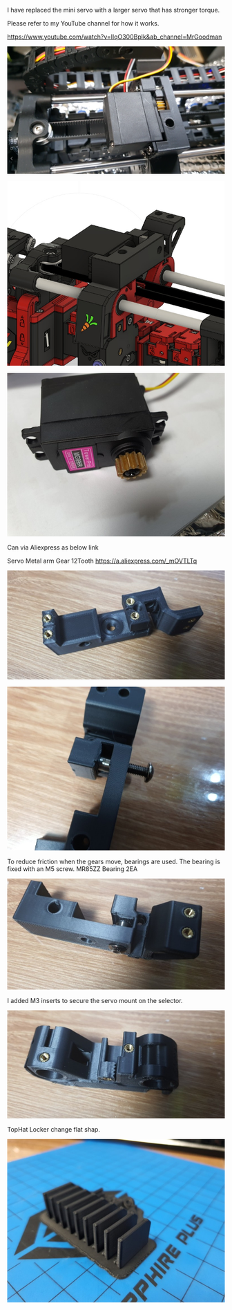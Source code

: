 I have replaced the mini servo with a larger servo that has stronger torque.

Please refer to my YouTube channel for how it works.

https://www.youtube.com/watch?v=IlqO300Bplk&ab_channel=MrGoodman


[![VORON_ERCF_LARGE_SERVO](https://github.com/pure100kim/VORON_ERCF_Large_Servo_Push_Mod/blob/main/Photos/VORON_Large_HI_torque_servo_mod.png)](https://www.youtube.com/watch?v=IlqO300Bplk&ab_channel=MrGoodman) 










![Image of VORON ERCF Large Hi torque Servo](https://github.com/pure100kim/VORON_ERCF_Large_Servo_Push_Mod/blob/main/Photos/VORON_Large_HI_torque_servo_mod.jpg)








![Image of ERCF Large Hi torque Servo](https://github.com/pure100kim/VORON_ERCF_Large_Servo_Push_Mod/blob/main/Photos/MG966R_METAL_GEAR.jpg)



Can via Aliexpress as below link

Servo Metal arm Gear 12Tooth
https://a.aliexpress.com/_mOVTLTq




![Image of SERVO Mount](https://github.com/pure100kim/VORON_ERCF_Large_Servo_Push_Mod/blob/main/Photos/MG966R_SERVO_MOUNT.jpg)

![Image of ERCF Gear Moving baering](https://github.com/pure100kim/VORON_ERCF_Large_Servo_Push_Mod/blob/main/Photos/MG996_BEARING.jpg)



To reduce friction when the gears move, bearings are used.
The bearing is fixed with an M5 screw.
MR85ZZ Bearing 2EA



![Image of ERCF Gear Moving baering](https://github.com/pure100kim/VORON_ERCF_Large_Servo_Push_Mod/blob/main/Photos/MG996_BEARING_2.jpg)



I added M3 inserts to secure the servo mount on the selector.

![Image of ERCF Selector](https://github.com/pure100kim/VORON_ERCF_Large_Servo_Push_Mod/blob/main/Photos/SELECTOR.jpg)


TopHat Locker change flat shap.

![Image of ERCF TopHatLocker](https://github.com/pure100kim/VORON_ERCF_Large_Servo_Push_Mod/blob/main/Photos/TopHatLocker_Flat.jpg)




